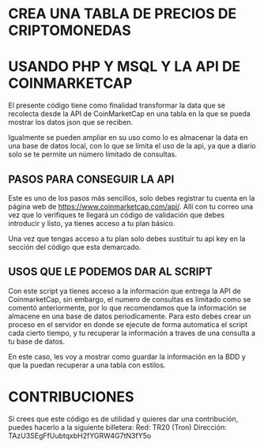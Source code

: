 # CREA UNA TABLA DE PRECIOS DE CRIPTOMONEDAS 
# USANDO PHP Y MSQL Y LA API DE COINMARKETCAP

El presente código tiene como finalidad transformar la data que se recolecta desde la API de CoinMarketCap en una tabla en la que se pueda mostrar los datos json que se reciben.

Igualmente se pueden ampliar en su uso como lo es almacenar la data en una base de datos local, con lo que se límita el uso de la api, ya que a diario solo se te permite un número límitado de consultas.

## PASOS PARA CONSEGUIR LA API
Este es uno de los pasos más sencillos, solo debes registrar tu cuenta en la página web de https://www.coinmarketcap.com/api/. Allí con tu correo una vez que lo verifiques te llegará un código de validación que debes introducir y listo, ya tienes acceso a tu plan básico.

Una vez que tengas acceso a tu plan solo debes sustituir tu api key en la sección del código que esta demarcado.

## USOS QUE LE PODEMOS DAR AL SCRIPT 
Con este script ya tienes acceso a la información que entrega la API de CoinmarketCap, sin embargo, el numero de consultas es límitado como se comentó anteriormente, por lo que recomendamos que la información se almacene en una base de datos periodicamente. Para esto debes crear un proceso en el servidor en donde se ejecute de forma automatica el script cada cierto tiempo, y tu recuperar la información a traves de una consulta a tu base de datos.

En este caso, les voy a mostrar como guardar la información en la BDD y que la puedan recuperar a una tabla con estilos.


# CONTRIBUCIONES
Si crees que este código es de utilidad y quieres dar una contribución, puedes hacerlo a la siguiente billetera:
Red: TR20 (Tron)
Dirección: TAzU3SEgFfUubtqxbH2fYGRW4G7tN3fY5o


 
